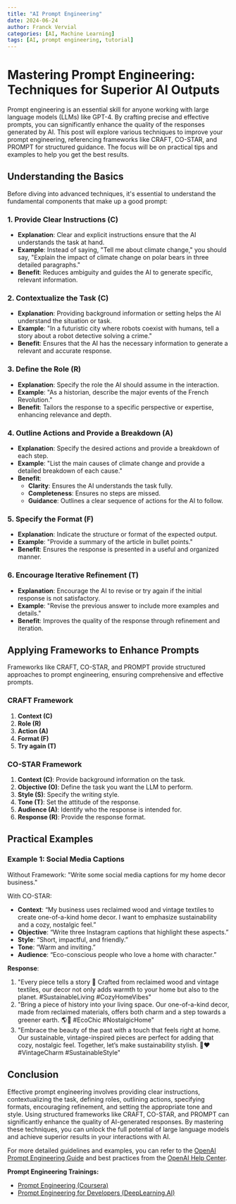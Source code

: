 ```yaml
---
title: "AI Prompt Engineering"
date: 2024-06-24
author: Franck Vervial
categories: [AI, Machine Learning]
tags: [AI, prompt engineering, tutorial]
---
```


# Mastering Prompt Engineering: Techniques for Superior AI Outputs

Prompt engineering is an essential skill for anyone working with large language models (LLMs) like GPT-4. By crafting precise and effective prompts, you can significantly enhance the quality of the responses generated by AI. This post will explore various techniques to improve your prompt engineering, referencing frameworks like CRAFT, CO-STAR, and PROMPT for structured guidance. The focus will be on practical tips and examples to help you get the best results.

## Understanding the Basics

Before diving into advanced techniques, it's essential to understand the fundamental components that make up a good prompt:

### 1. Provide Clear Instructions (C)
- **Explanation**: Clear and explicit instructions ensure that the AI understands the task at hand.
- **Example**: Instead of saying, "Tell me about climate change," you should say, "Explain the impact of climate change on polar bears in three detailed paragraphs."
- **Benefit**: Reduces ambiguity and guides the AI to generate specific, relevant information.

### 2. Contextualize the Task (C)
- **Explanation**: Providing background information or setting helps the AI understand the situation or task.
- **Example**: "In a futuristic city where robots coexist with humans, tell a story about a robot detective solving a crime."
- **Benefit**: Ensures that the AI has the necessary information to generate a relevant and accurate response.

### 3. Define the Role (R)
- **Explanation**: Specify the role the AI should assume in the interaction.
- **Example**: "As a historian, describe the major events of the French Revolution."
- **Benefit**: Tailors the response to a specific perspective or expertise, enhancing relevance and depth.

### 4. Outline Actions and Provide a Breakdown (A)
- **Explanation**: Specify the desired actions and provide a breakdown of each step.
- **Example**: "List the main causes of climate change and provide a detailed breakdown of each cause."
- **Benefit**:
  - **Clarity**: Ensures the AI understands the task fully.
  - **Completeness**: Ensures no steps are missed.
  - **Guidance**: Outlines a clear sequence of actions for the AI to follow.

### 5. Specify the Format (F)
- **Explanation**: Indicate the structure or format of the expected output.
- **Example**: "Provide a summary of the article in bullet points."
- **Benefit**: Ensures the response is presented in a useful and organized manner.

### 6. Encourage Iterative Refinement (T)
- **Explanation**: Encourage the AI to revise or try again if the initial response is not satisfactory.
- **Example**: "Revise the previous answer to include more examples and details."
- **Benefit**: Improves the quality of the response through refinement and iteration.

## Applying Frameworks to Enhance Prompts

Frameworks like CRAFT, CO-STAR, and PROMPT provide structured approaches to prompt engineering, ensuring comprehensive and effective prompts.

### CRAFT Framework

1. **Context (C)**
2. **Role (R)**
3. **Action (A)**
4. **Format (F)**
5. **Try again (T)**

### CO-STAR Framework

1. **Context (C)**: Provide background information on the task.
2. **Objective (O)**: Define the task you want the LLM to perform.
3. **Style (S)**: Specify the writing style.
4. **Tone (T)**: Set the attitude of the response.
5. **Audience (A)**: Identify who the response is intended for.
6. **Response (R)**: Provide the response format.

## Practical Examples

### Example 1: Social Media Captions

Without Framework:
"Write some social media captions for my home decor business."

With CO-STAR:
- **Context**: “My business uses reclaimed wood and vintage textiles to create one-of-a-kind home decor. I want to emphasize sustainability and a cozy, nostalgic feel.”
- **Objective**: “Write three Instagram captions that highlight these aspects.”
- **Style**: “Short, impactful, and friendly.”
- **Tone**: “Warm and inviting.”
- **Audience**: “Eco-conscious people who love a home with character.”

**Response**:
1. "Every piece tells a story 🌿 Crafted from reclaimed wood and vintage textiles, our decor not only adds warmth to your home but also to the planet. #SustainableLiving #CozyHomeVibes"
2. "Bring a piece of history into your living space. Our one-of-a-kind decor, made from reclaimed materials, offers both charm and a step towards a greener earth. 🌎💚 #EcoChic #NostalgicHome"
3. "Embrace the beauty of the past with a touch that feels right at home. Our sustainable, vintage-inspired pieces are perfect for adding that cozy, nostalgic feel. Together, let’s make sustainability stylish. 🏡❤️ #VintageCharm #SustainableStyle"

## Conclusion

Effective prompt engineering involves providing clear instructions, contextualizing the task, defining roles, outlining actions, specifying formats, encouraging refinement, and setting the appropriate tone and style. Using structured frameworks like CRAFT, CO-STAR, and PROMPT can significantly enhance the quality of AI-generated responses. By mastering these techniques, you can unlock the full potential of large language models and achieve superior results in your interactions with AI.

For more detailed guidelines and examples, you can refer to the [OpenAI Prompt Engineering Guide](https://platform.openai.com/docs/guides/prompt-engineering/prompt-engineering) and best practices from the [OpenAI Help Center](https://help.openai.com/en/articles/6654000-best-practices-for-prompt-engineering-with-the-openai-api).

**Prompt Engineering Trainings:**
- [Prompt Engineering (Coursera)](https://www.coursera.org/learn/prompt-engineering/home/welcome)
- [Prompt Engineering for Developers (DeepLearning.AI)](https://www.deeplearning.ai/short-courses/chatgpt-prompt-engineering-for-developers/)
